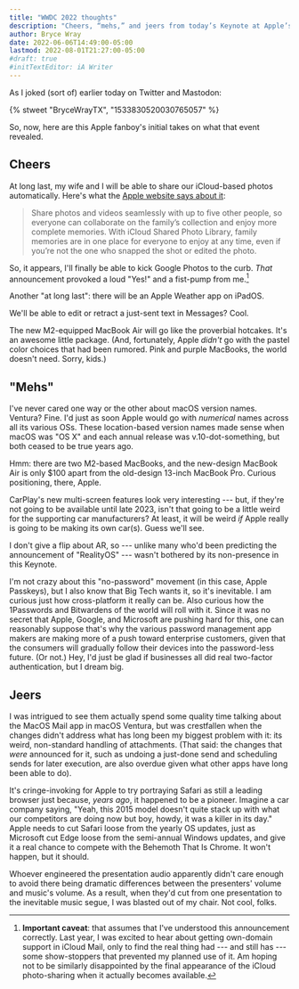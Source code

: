 ```yaml
---
title: "WWDC 2022 thoughts"
description: "Cheers, “mehs,” and jeers from today’s Keynote at Apple’s latest Worldwide Developers Conference."
author: Bryce Wray
date: 2022-06-06T14:49:00-05:00
lastmod: 2022-08-01T21:27:00-05:00
#draft: true
#initTextEditor: iA Writer
---
```


As I joked (sort of) earlier today on Twitter and Mastodon:

{% stweet "BryceWrayTX", "1533830520030765057" %}

So, now, here are this Apple fanboy's initial takes on what that event revealed.

## Cheers

At long last, my wife and I will be able to share our iCloud-based photos automatically. Here's what the [Apple website says about it](https://www.apple.com/ios/ios-16-preview/):

> Share photos and videos seamlessly with up to five other people, so everyone can collaborate on the family’s collection and enjoy more complete memories. With iCloud Shared Photo Library, family memories are in one place for everyone to enjoy at any time, even if you’re not the one who snapped the shot or edited the photo.

So, it appears, I'll finally be able to kick Google Photos to the curb. *That* announcement provoked a loud "Yes!" and a fist-pump from me.[^domainMail]

[^domainMail]: **Important caveat**: that assumes that I've understood this announcement correctly. Last year, I was excited to hear about getting own-domain support in iCloud Mail, only to find the real thing had --- and still has --- some show-stoppers that prevented my planned use of it. Am hoping not to be similarly disappointed by the final appearance of the iCloud photo-sharing when it actually becomes available.

Another "at long last": there will be an Apple Weather app on iPadOS.

We'll be able to edit or retract a just-sent text in Messages? Cool.

The new M2-equipped MacBook Air will go like the proverbial hotcakes. It's an awesome little package. (And, fortunately, Apple *didn't* go with the pastel color choices that had been rumored. Pink and purple MacBooks, the world doesn't need. Sorry, kids.)

## "Mehs"

I've never cared one way or the other about macOS version names. Ventura? Fine. I'd just as soon Apple would go with *numerical* names across all its various OSs. These location-based version names made sense when macOS was "OS X" and each annual release was v.10-dot-something, but both ceased to be true years ago.

Hmm: there are two M2-based MacBooks, and the new-design MacBook Air is only $100 apart from the old-design 13-inch MacBook Pro. Curious positioning, there, Apple.

CarPlay's new multi-screen features look very interesting --- but, if they're not going to be available until late 2023, isn't that going to be a little weird for the supporting car manufacturers? At least, it will be weird *if* Apple really is going to be making its own car(s). Guess we'll see.

I don't give a flip about AR, so --- unlike many who'd been predicting the announcement of "RealityOS" --- wasn't bothered by its non-presence in this Keynote.

I'm not crazy about this "no-password" movement (in this case, Apple Passkeys), but I also know that Big Tech wants it, so it's inevitable. I am curious just how cross-platform it really can be. Also curious how the 1Passwords and Bitwardens of the world will roll with it. Since it was no secret that Apple, Google, and Microsoft are pushing hard for this, one can reasonably suppose that's why the various password management app makers are making more of a push toward enterprise customers, given that the consumers will gradually follow their devices into the password-less future. (Or not.) Hey, I'd just be glad if businesses all did real two-factor authentication, but I dream big.

## Jeers

I was intrigued to see them actually spend some quality time talking about the MacOS Mail app in macOS Ventura, but was crestfallen when the changes didn't address what has long been my biggest problem with it: its weird, non-standard handling of attachments. (That said: the changes that *were* announced for it, such as undoing a just-done send and scheduling sends for later execution, are also overdue given what other apps have long been able to do).

It's cringe-invoking for Apple to try portraying Safari as still a leading browser just because, *years ago*, it happened to be a pioneer. Imagine a car company saying, "Yeah, this 2015 model doesn't quite stack up with what our competitors are doing now but boy, howdy, it was a killer in its day." Apple needs to cut Safari loose from the yearly OS updates, just as Microsoft cut Edge loose from the semi-annual Windows updates, and give it a real chance to compete with the Behemoth That Is Chrome. It won't happen, but it should.

Whoever engineered the presentation audio apparently didn't care enough to avoid there being dramatic differences between the presenters' volume and music's volume. As a result, when they'd cut from one presentation to the inevitable music segue, I was blasted out of my chair. Not cool, folks.
